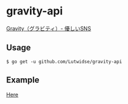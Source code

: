 # gravity-api
[Gravity（グラビティ）- 優しいSNS](https://play.google.com/store/apps/details?id=anonymous.sns.community.gravity)
## Usage
```
$ go get -u github.com/Lutwidse/gravity-api
```

## Example
[Here](./example)